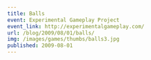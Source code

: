 ```yaml
---
title: Balls
event: Experimental Gameplay Project
event_link: http://experimentalgameplay.com/
url: /blog/2009/08/01/balls/
img: /images/games/thumbs/balls3.jpg
published: 2009-08-01
---
```

